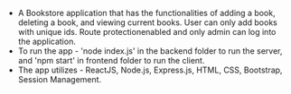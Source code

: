 - A Bookstore application that has the functionalities of adding a book, deleting a book, and viewing current books. User can only add books with unique ids. Route protectionenabled and only admin can log into the application.
- To run the app - 'node index.js' in the backend folder to run the server, and 'npm start' in frontend folder to run the client.
- The app utilizes - ReactJS, Node.js, Express.js, HTML, CSS, Bootstrap, Session Management.

